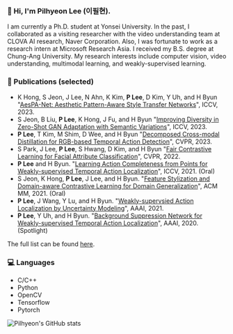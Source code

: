 ### 👋 Hi, I'm Pilhyeon Lee (이필현).

I am currently a Ph.D. student at Yonsei University.
In the past, I collaborated as a visiting researcher with the video understanding team at CLOVA AI research, Naver Corporation.
Also, I was fortunate to work as a research intern at Microsoft Research Asia.
I received my B.S. degree at Chung-Ang University.
My research interests include computer vision, video understanding, multimodal learning, and weakly-supervised learning.

### 📓 Publications (selected)
- K Hong, S Jeon, J Lee, N Ahn, K Kim, **P Lee**, D Kim, Y Uh, and H Byun "[AesPA-Net: Aesthetic Pattern-Aware Style Transfer Networks](https://github.com/Pilhyeon)", ICCV, 2023.
- S Jeon, B Liu, **P Lee**, K Hong, J Fu, and H Byun "[Improving Diversity in Zero-Shot GAN Adaptation with Semantic Variations](https://github.com/Pilhyeon)", ICCV, 2023.
- **P Lee**, T Kim, M Shim, D Wee, and H Byun "[Decomposed Cross-modal Distillation for RGB-based Temporal Action Detection](https://arxiv.org/pdf/2303.17285.pdf)", CVPR, 2023.
- S Park, J Lee, **P Lee**, S Hwang, D Kim, and H Byun "[Fair Contrastive Learning for Facial Attribute Classification](https://arxiv.org/pdf/2203.16209.pdf)", CVPR, 2022.
- **P Lee** and H Byun. "[Learning Action Completeness from Points for Weakly-supervised Temporal Action Localization](https://arxiv.org/pdf/2108.05029.pdf)", ICCV, 2021. (Oral)
- S Jeon, K Hong, **P Lee**, J Lee, and H Byun. "[Feature Stylization and Domain-aware Contrastive Learning for Domain Generalization](https://arxiv.org/pdf/2108.08596.pdf)", ACM MM, 2021. (Oral)
- **P Lee**, J Wang, Y Lu, and H Byun. "[Weakly-supervsied Action Localization by Uncertainty Modeling](https://arxiv.org/pdf/2006.07006.pdf)", AAAI, 2021.
- **P Lee**, Y Uh, and H Byun. "[Background Suppression Network for Weakly-supervised Temporal Action Localization](https://arxiv.org/pdf/1911.09963.pdf)", AAAI, 2020. (Spotlight)

The full list can be found [here](https://scholar.google.com/citations?user=BeLZuogAAAAJ&hl=ko&oi=ao).

### 💻 Languages
- C/C++
- Python
- OpenCV
- Tensorflow
- Pytorch

![Pilhyeon's GitHub stats](https://github-readme-stats.vercel.app/api?username=pilhyeon&show_icons=true&hide_border=True&include_all_commits=True&hide=prs)
